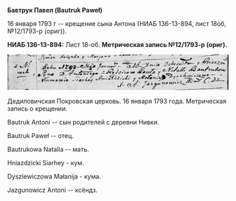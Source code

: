 **Бавтрук Павел (Bautruk Paweł)**

16 января 1793 г -- крещение сына Антона (НИАБ 136-13-894, лист 18об,
№12/1793-р (ориг)).

**НИАБ 136-13-894:** Лист 18-об. **Метрическая запись №12/1793-р
(ориг).**

![](./media/2bd779ae2c4c3c79315b47fe6962722768463d27.png)

Дедиловичская Покровская церковь. 16 января 1793 года. Метрическая
запись о крещении.

Bautruk Antoni -- сын родителей с деревни Нивки.

Bautruk Paweł -- отец.

Bautrukowa Natalla -- мать.

Hniazdzicki Siarhey - кум.

Dyszlewiczowa Małanija - кума.

Jazgunowicz Antoni -- ксёндз.
